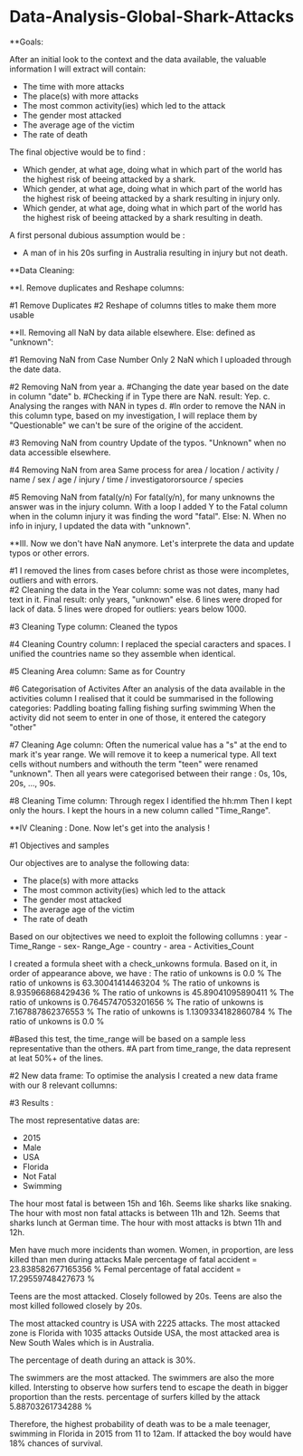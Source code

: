 # Data-Analysis-Global-Shark-Attacks

**Goals: 

After an initial look to the context and the data available, the valuable information I will extract will contain:
- The time with more attacks
- The place(s) with more attacks
- The most common activity(ies) which led to the attack
- The gender most attacked
- The average age of the victim
- The rate of death

The final objective would be to find :
- Which gender, at what age, doing what in which part of the world has the highest risk of beeing attacked by a shark.
- Which gender, at what age, doing what in which part of the world has the highest risk of beeing attacked by a shark resulting in injury only.
- Which gender, at what age, doing what in which part of the world has the highest risk of beeing attacked by a shark resulting in death.


A first personal dubious assumption would be : 
- A man of in his 20s surfing in Australia resulting in injury but not death.  





**Data Cleaning: 

**I. Remove duplicates and Reshape columns: 



#1 Remove Duplicates 
#2 Reshape of columns titles to make them more usable



**II. Removing all NaN by data ailable elsewhere. Else: defined as "unknown": 

#1 Removing NaN from Case Number
Only 2 NaN which I uploaded through the date data.

#2 Removing NaN from year
    a. #Changing the date year based on the date in column "date" 
    b. #Checking if in Type there are NaN. result: Yep.
    c. Analysing the ranges with NAN in types
    d. #In order to remove the NAN in this column type, based on my investigation, I will replace them by "Questionable" we can't be sure of the origine of the accident.

#3 Removing NaN from country
    Update of the typos. 
    "Unknown" when no data accessible elsewhere.


#4 Removing NaN from area
    Same process for area / location / activity / name / sex / age / injury / time / investigatororsource / species


#5 Removing NaN from fatal(y/n)
For fatal(y/n), for many unknowns the answer was in the injury column.
With a loop I added Y to the Fatal column when in the column injury it was finding the word "fatal". Else: N.
When no info in injury, I updated the data with "unknown".




**III. Now we don't have NaN anymore. Let's interprete the data and update typos or other errors. 

#1 I removed the lines from cases before christ as those were incompletes, outliers and with errors.   
#2 Cleaning the data in the Year column:
    some was not dates, many had text in it. 
    Final result: only years, "unknown" else.
    6 lines were droped for lack of data.
    5 lines were droped for outliers: years below 1000.


#3 Cleaning Type column:
    Cleaned the typos 

#4 Cleaning Country column:
    I replaced the special caracters and spaces.
    I unified the countries name so they assemble when identical.

#5 Cleaning Area column:
    Same as for Country
    
   
#6 Categorisation of Activites
    After an analysis of the data available in the activities column I realised that it could be summarised in the following categories:
    Paddling
    boating
    falling
    fishing
    surfing
    swimming
    When the activity did not seem to enter in one of those, it entered the category "other"



#7 Cleaning Age column:
    Often the numerical value has a "s" at the end to mark it's year range. We will remove it to keep a numerical type. 
    All text cells without numbers and withouth the term "teen" were renamed "unknown".
    Then all years were categorised between their range : 
        0s, 10s, 20s, ..., 90s.

#8 Cleaning Time column:
   Through regex I identified the hh:mm
   Then I kept only the hours. 
   I kept the hours in a new column called "Time_Range".
    
    
    
**IV Cleaning : Done. Now let's get into the analysis !

#1 Objectives and samples

Our objectives are to analyse the following data:
- The place(s) with more attacks
- The most common activity(ies) which led to the attack
- The gender most attacked
- The average age of the victim
- The rate of death


Based on our objtectives we need to exploit the following collumns :
    year - Time_Range - sex- Range_Age - country - area - Activities_Count


I created a formula sheet with a check_unkowns formula.
Based on it, in order of appearance above, we have : 
    The ratio of unkowns is  0.0 %
    The ratio of unkowns is  63.30041414463204 %
    The ratio of unkowns is  8.935966868429436 %
    The ratio of unkowns is  45.89041095890411 %
    The ratio of unkowns is  0.7645747053201656 %
    The ratio of unkowns is  7.167887862376553 %
    The ratio of unkowns is  1.1309334182860784 %
    The ratio of unkowns is  0.0 %
    
#Based this test, the time_range will be based on a sample less representative than the others.
#A part from time_range, the data represent at leat 50%+ of the lines.

#2 New data frame:
To optimise the analysis I created a new data frame with our 8 relevant collumns: 


#3 Results :

The most representative datas are:
- 2015
- Male
- USA
- Florida
- Not Fatal
- Swimming

The hour most fatal is between 15h and 16h. Seems like sharks like snaking.
The hour with most non fatal attacks is between 11h and 12h. Seems that sharks lunch at German time.
The hour with most attacks is btwn 11h and 12h.


Men have much more incidents than women.
Women, in proportion, are less killed than men during attacks
    Male percentage of fatal accident = 23.838582677165356 %
    Femal percentage of fatal accident = 17.29559748427673 %


Teens are the most attacked. Closely followed by 20s.
Teens are also the most killed followed closely by 20s.

The most attacked country is USA with 2225 attacks.
The most attacked zone is Florida with 1035 attacks
Outside USA, the most attacked area is New South Wales which is in Australia.

The percentage of death during an attack is 30%.

The swimmers are the most attacked. 
The swimmers are also the more killed.
Intersting to observe how surfers tend to escape the death in bigger proportion than the rests.
    percentage of surfers killed by the attack 5.88703261734288 %


Therefore, the highest probability of death was to be a male teenager, swimming in Florida in 2015 from 11 to 12am. If attacked the boy would have 18% chances of survival.












